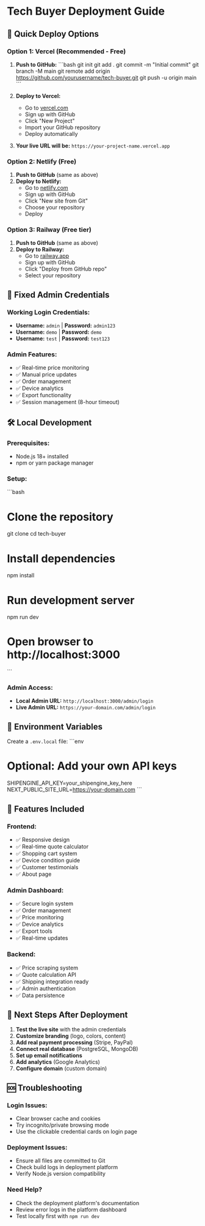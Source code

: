 # Tech Buyer Deployment Guide

## 🚀 Quick Deploy Options

### Option 1: Vercel (Recommended - Free)
1. **Push to GitHub:**
   \`\`\`bash
   git init
   git add .
   git commit -m "Initial commit"
   git branch -M main
   git remote add origin https://github.com/yourusername/tech-buyer.git
   git push -u origin main
   \`\`\`

2. **Deploy to Vercel:**
   - Go to [vercel.com](https://vercel.com)
   - Sign up with GitHub
   - Click "New Project"
   - Import your GitHub repository
   - Deploy automatically

3. **Your live URL will be:** `https://your-project-name.vercel.app`

### Option 2: Netlify (Free)
1. **Push to GitHub** (same as above)
2. **Deploy to Netlify:**
   - Go to [netlify.com](https://netlify.com)
   - Sign up with GitHub
   - Click "New site from Git"
   - Choose your repository
   - Deploy

### Option 3: Railway (Free tier)
1. **Push to GitHub** (same as above)
2. **Deploy to Railway:**
   - Go to [railway.app](https://railway.app)
   - Sign up with GitHub
   - Click "Deploy from GitHub repo"
   - Select your repository

## 🔐 Fixed Admin Credentials

### Working Login Credentials:
- **Username:** `admin` | **Password:** `admin123`
- **Username:** `demo` | **Password:** `demo`
- **Username:** `test` | **Password:** `test123`

### Admin Features:
- ✅ Real-time price monitoring
- ✅ Manual price updates
- ✅ Order management
- ✅ Device analytics
- ✅ Export functionality
- ✅ Session management (8-hour timeout)

## 🛠️ Local Development

### Prerequisites:
- Node.js 18+ installed
- npm or yarn package manager

### Setup:
\`\`\`bash
# Clone the repository
git clone <your-repo-url>
cd tech-buyer

# Install dependencies
npm install

# Run development server
npm run dev

# Open browser to http://localhost:3000
\`\`\`

### Admin Access:
- **Local Admin URL:** `http://localhost:3000/admin/login`
- **Live Admin URL:** `https://your-domain.com/admin/login`

## 🔧 Environment Variables

Create a `.env.local` file:
\`\`\`env
# Optional: Add your own API keys
SHIPENGINE_API_KEY=your_shipengine_key_here
NEXT_PUBLIC_SITE_URL=https://your-domain.com
\`\`\`

## 📱 Features Included

### Frontend:
- ✅ Responsive design
- ✅ Real-time quote calculator
- ✅ Shopping cart system
- ✅ Device condition guide
- ✅ Customer testimonials
- ✅ About page

### Admin Dashboard:
- ✅ Secure login system
- ✅ Order management
- ✅ Price monitoring
- ✅ Device analytics
- ✅ Export tools
- ✅ Real-time updates

### Backend:
- ✅ Price scraping system
- ✅ Quote calculation API
- ✅ Shipping integration ready
- ✅ Admin authentication
- ✅ Data persistence

## 🎯 Next Steps After Deployment

1. **Test the live site** with the admin credentials
2. **Customize branding** (logo, colors, content)
3. **Add real payment processing** (Stripe, PayPal)
4. **Connect real database** (PostgreSQL, MongoDB)
5. **Set up email notifications**
6. **Add analytics** (Google Analytics)
7. **Configure domain** (custom domain)

## 🆘 Troubleshooting

### Login Issues:
- Clear browser cache and cookies
- Try incognito/private browsing mode
- Use the clickable credential cards on login page

### Deployment Issues:
- Ensure all files are committed to Git
- Check build logs in deployment platform
- Verify Node.js version compatibility

### Need Help?
- Check the deployment platform's documentation
- Review error logs in the platform dashboard
- Test locally first with `npm run dev`
